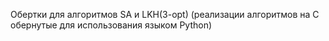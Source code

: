 Обертки для алгоритмов SA и LKH(3-opt) (реализации алгоритмов на С обернутые для использования языком Python)
